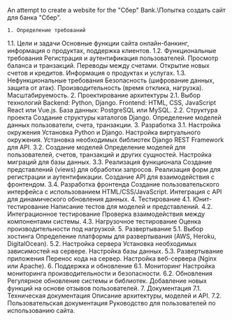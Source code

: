 An attempt to create a website for the "Сбер" Bank.\Попытка создать сайт для банка "Сбер".

	1. Определение требований
1.1. Цели и задачи
Основные функции сайта онлайн-банкинг, информация о продуктах, поддержка клиентов.
1.2. Функциональные требования
Регистрация и аутентификация пользователей.
Просмотр баланса и транзакций.
Переводы между счетами.
Открытие новых счетов и кредитов.
Информация о продуктах и услугах.
1.3. Нефункциональные требования
Безопасность (шифрование данных, защита от атак).
Производительность (время отклика, нагрузка).
Масштабируемость.
	2. Проектирование архитектуры
2.1. Выбор технологий
Backend: Python, Django.
Frontend: HTML, CSS, JavaScript React или Vue.js.
База данных: PostgreSQL или MySQL.
2.2. Структура проекта
Создание структуры каталогов Django.
Определение моделей данных пользователи, счета, транзакции.
	3. Разработка
3.1. Настройка окружения
Установка Python и Django.
Настройка виртуального окружения.
Установка необходимых библиотек Django REST Framework для API.
3.2. Создание моделей
Определение моделей для пользователей, счетов, транзакций и других сущностей.
Настройка миграций для базы данных.
3.3. Реализация функционала
Создание представлений (views) для обработки запросов.
Реализация форм для регистрации и аутентификации.
Создание API для взаимодействия с фронтендом.
3.4. Разработка фронтенда
Создание пользовательского интерфейса с использованием HTML/CSS/JavaScript.
Интеграция с API для динамического обновления данных.
	4. Тестирование
4.1. Юнит-тестирование
Написание тестов для моделей и представлений.
4.2. Интеграционное тестирование
Проверка взаимодействия между компонентами системы.
4.3. Нагрузочное тестирование
Оценка производительности под нагрузкой.
	5. Развертывание
5.1. Выбор хостинга
Определение платформы для развертывания (AWS, Heroku, DigitalOcean).
5.2. Настройка сервера
Установка необходимых зависимостей на сервере.
Настройка базы данных.
5.3. Развертывание приложения
Перенос кода на сервер.
Настройка веб-сервера (Nginx или Apache).
	6. Поддержка и обновление
6.1. Мониторинг
Настройка мониторинга производительности и безопасности.
6.2. Обновления
Регулярное обновление системы и библиотек.
Добавление новых функций на основе отзывов пользователей.
	7. Документация
7.1. Техническая документация
Описание архитектуры, моделей и API.
7.2. Пользовательская документация
Руководство для пользователей по использованию сайта.
